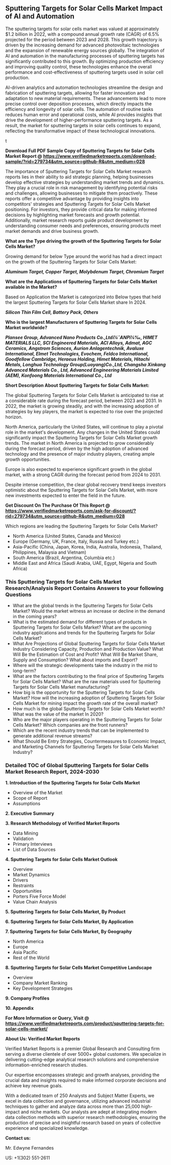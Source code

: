 <h2>Sputtering Targets for Solar Cells Market Impact of AI and Automation</h2><p>The sputtering targets for solar cells market was valued at approximately $1.2 billion in 2022, with a compound annual growth rate (CAGR) of 6.5% projected for the period between 2023 and 2028. This growth trajectory is driven by the increasing demand for advanced photovoltaic technologies and the expansion of renewable energy sources globally. The integration of AI and automation in the manufacturing processes of sputtering targets has significantly contributed to this growth. By optimizing production efficiency and improving quality control, these technologies enhance the overall performance and cost-effectiveness of sputtering targets used in solar cell production.</p><p>AI-driven analytics and automation technologies streamline the design and fabrication of sputtering targets, allowing for faster innovation and adaptation to new material requirements. These advancements lead to more precise control over deposition processes, which directly impacts the efficiency and longevity of solar cells. The automation of routine tasks reduces human error and operational costs, while AI provides insights that drive the development of higher-performance sputtering targets. As a result, the market for sputtering targets in solar cells continues to expand, reflecting the transformative impact of these technological innovations.</p>t</p><p id="" class=""><strong>Download Full PDF Sample Copy of Sputtering Targets for Solar Cells Market Report @ <a href="https://www.verifiedmarketreports.com/download-sample/?rid=279734&utm_source=github-R&utm_medium=028" target="_blank">https://www.verifiedmarketreports.com/download-sample/?rid=279734&utm_source=github-R&utm_medium=028</a></strong></p><p>The importance of&nbsp;Sputtering Targets for Solar Cells Market research reports lies in their ability to aid strategic planning, helping businesses develop effective strategies by understanding market trends and dynamics. They play a crucial role in risk management by identifying potential risks and challenges, allowing businesses to mitigate them proactively. These reports offer a competitive advantage by providing insights into competitors' strategies and Sputtering Targets for Solar Cells Market positioning. For investors, they provide critical data for making informed decisions by highlighting market forecasts and growth potential. Additionally, market research reports guide product development by understanding consumer needs and preferences, ensuring products meet market demands and drive business growth.</p><p><strong>What are the&nbsp;Type driving the growth of the Sputtering Targets for Solar Cells Market?</strong></p><p id="" class="">Growing demand for below Type around the world has had a direct impact on the growth of the Sputtering Targets for Solar Cells Market:</p><em><strong>Aluminum Target, Copper Target, Molybdenum Target, Chromium Target</strong></em></p><strong>What are the&nbsp;Applications&nbsp;of Sputtering Targets for Solar Cells Market available in the Market?</strong></p><p id="" class="">Based on Application the Market is categorized into Below types that held the largest Sputtering Targets for Solar Cells Market share In 2024.</p><em><strong>Silicon Thin Film Cell, Battery Pack, Others</strong></em></p><strong>Who is the largest Manufacturers of Sputtering Targets for Solar Cells Market worldwide?</strong></p><p><em><strong>Plansee Group, Advanced Nano Products Co.,Ltdï¼ˆANPï¼‰, HIMET MATERIALS LLC, SCI Engineered Materials, ACI Alloys, Admat, AGC Ceramics, Angstrom Sciences, Aurion Anlagentechnik, Avaluxe International, Elmet Technologies, Evochem, Feldco International, Goodfellow Cambridge, Heraeus Holding, Himet Materials, Hitachi Metals, Longhua Technology Group(Luoyang)Co.,Ltd, Changsha Xinkang Advanced Materials Co., Ltd, Advanced Engineering Materials Limited (AEM), Konfoong Materials International Co., Ltd</strong></em></p><p id="" class=""><strong>Short Description About Sputtering Targets for Solar Cells Market:</strong></p><p>The global Sputtering Targets for Solar Cells Market is anticipated to rise at a considerable rate during the forecast period, between 2023 and 2031. In 2022, the market is growing steadily, and with the increasing adoption of strategies by key players, the market is expected to rise over the projected horizon.</p><p>North America, particularly the United States, will continue to play a pivotal role in the market's development. Any changes in the United States could significantly impact the Sputtering Targets for Solar Cells Market growth trends. The market in North America is projected to grow considerably during the forecast period, driven by the high adoption of advanced technology and the presence of major industry players, creating ample growth opportunities.</p><p>Europe is also expected to experience significant growth in the global market, with a strong CAGR during the forecast period from 2024 to 2031.</p><p>Despite intense competition, the clear global recovery trend keeps investors optimistic about the Sputtering Targets for Solar Cells Market, with more new investments expected to enter the field in the future.</p><p id="" class=""><strong>Get Discount On The Purchase Of This Report @ <a href="https://www.verifiedmarketreports.com/ask-for-discount/?rid=279734&utm_source=github-R&utm_medium=028" target="_blank">https://www.verifiedmarketreports.com/ask-for-discount/?rid=279734&utm_source=github-R&utm_medium=028</a></strong></p>Which regions are leading the Sputtering Targets for Solar Cells Market?</p><ul><li>North America (United States, Canada and Mexico)</li><li>Europe (Germany, UK, France, Italy, Russia and Turkey etc.)</li><li>Asia-Pacific (China, Japan, Korea, India, Australia, Indonesia, Thailand, Philippines, Malaysia and Vietnam)</li><li>South America (Brazil, Argentina, Columbia etc.)</li><li>Middle East and Africa (Saudi Arabia, UAE, Egypt, Nigeria and South Africa)</li></ul><h3 id="" class="">This Sputtering Targets for Solar Cells Market Research/Analysis Report Contains Answers to your following Questions</h3><ul><li>What are the global trends in the Sputtering Targets for Solar Cells Market? Would the market witness an increase or decline in the demand in the coming years?</li><li>What is the estimated demand for different types of products in Sputtering Targets for Solar Cells Market? What are the upcoming industry applications and trends for the Sputtering Targets for Solar Cells Market?</li><li>What Are Projections of Global Sputtering Targets for Solar Cells Market Industry Considering Capacity, Production and Production Value? What Will Be the Estimation of Cost and Profit? What Will Be Market Share, Supply and Consumption? What about imports and Export?</li><li>Where will the strategic developments take the industry in the mid to long-term?</li><li>What are the factors contributing to the final price of Sputtering Targets for Solar Cells Market? What are the raw materials used for Sputtering Targets for Solar Cells Market manufacturing?</li><li>How big is the opportunity for the Sputtering Targets for Solar Cells Market? How will the increasing adoption of Sputtering Targets for Solar Cells Market for mining impact the growth rate of the overall market?</li><li>How much is the global Sputtering Targets for Solar Cells Market worth? What was the value of the market In 2020?</li><li>Who are the major players operating in the Sputtering Targets for Solar Cells Market? Which companies are the front runners?</li><li>Which are the recent industry trends that can be implemented to generate additional revenue streams?</li><li>What Should Be Entry Strategies, Countermeasures to Economic Impact, and Marketing Channels for Sputtering Targets for Solar Cells Market Industry?</li></ul><h3 id="" class="">Detailed TOC of Global Sputtering Targets for Solar Cells Market Research Report, 2024-2030</h3><p id="" class=""><strong>1. Introduction of the Sputtering Targets for Solar Cells Market</strong></p><ul><li>Overview of the Market</li><li>Scope of Report</li><li>Assumptions</li></ul><p id="" class=""><strong>2. Executive Summary</strong></p><p id="" class=""><strong>3. Research Methodology of Verified Market Reports</strong></p><ul><li>Data Mining</li><li>Validation</li><li>Primary Interviews</li><li>List of Data Sources</li></ul><p id="" class=""><strong>4. Sputtering Targets for Solar Cells Market Outlook</strong></p><ul><li>Overview</li><li>Market Dynamics</li><li>Drivers</li><li>Restraints</li><li>Opportunities</li><li>Porters Five Force Model</li><li>Value Chain Analysis</li></ul><p id="" class=""><strong>5. Sputtering Targets for Solar Cells Market, By Product</strong></p><p id="" class=""><strong>6. Sputtering Targets for Solar Cells Market, By Application</strong></p><p id="" class=""><strong>7. Sputtering Targets for Solar Cells Market, By Geography</strong></p><ul><li>North America</li><li>Europe</li><li>Asia Pacific</li><li>Rest of the World</li></ul><p id="" class=""><strong>8. Sputtering Targets for Solar Cells Market Competitive Landscape</strong></p><ul><li>Overview</li><li>Company Market Ranking</li><li>Key Development Strategies</li></ul><p id="" class=""><strong>9. Company Profiles</strong></p><p id="" class=""><strong>10. Appendix</strong></p><p id="" class=""><strong>For More Information or Query, Visit @ <a href="https://www.verifiedmarketreports.com/product/sputtering-targets-for-solar-cells-market/" target="_blank">https://www.verifiedmarketreports.com/product/sputtering-targets-for-solar-cells-market/</a></strong></p><p id="" class=""><strong>About Us: Verified Market Reports</strong></p><p id="" class="">Verified Market Reports is a premier Global Research and Consulting firm serving a diverse clientele of over 5000+ global customers. We specialize in delivering cutting-edge analytical research solutions and comprehensive information-enriched research studies.</p><p id="" class="">Our expertise encompasses strategic and growth analyses, providing the crucial data and insights required to make informed corporate decisions and achieve key revenue goals.</p><p id="" class="">With a dedicated team of 250 Analysts and Subject Matter Experts, we excel in data collection and governance, utilizing advanced industrial techniques to gather and analyze data across more than 25,000 high-impact and niche markets. Our analysts are adept at integrating modern data collection methods with superior research methodologies, ensuring the production of precise and insightful research based on years of collective experience and specialized knowledge.</p><p id="" class=""><strong>Contact us:</strong></p><p id="" class="">Mr. Edwyne Fernandes</p><p id="" class="">US: +1(302) 551-2611</p>